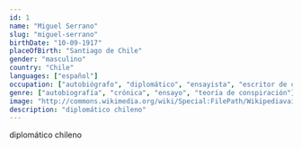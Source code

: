 ```yaml
---
id: 1
name: "Miguel Serrano"
slug: "miguel-serrano"
birthDate: "10-09-1917"
placeOfBirth: "Santiago de Chile"
gender: "masculino"
country: "Chile"
languages: ["español"]
occupation: ["autobiógrafo", "diplomático", "ensayista", "escritor de cuentos", "esoterista", "explorador", "novelista", "periodista", "poeta", "político", "profesor universitario"]
genre: ["autobiografía", "crónica", "ensayo", "teoría de conspiración"]
image: "http://commons.wikimedia.org/wiki/Special:FilePath/Wikipediavaitomarnocu.jpg"
description: "diplomático chileno"
---
```


diplomático chileno
